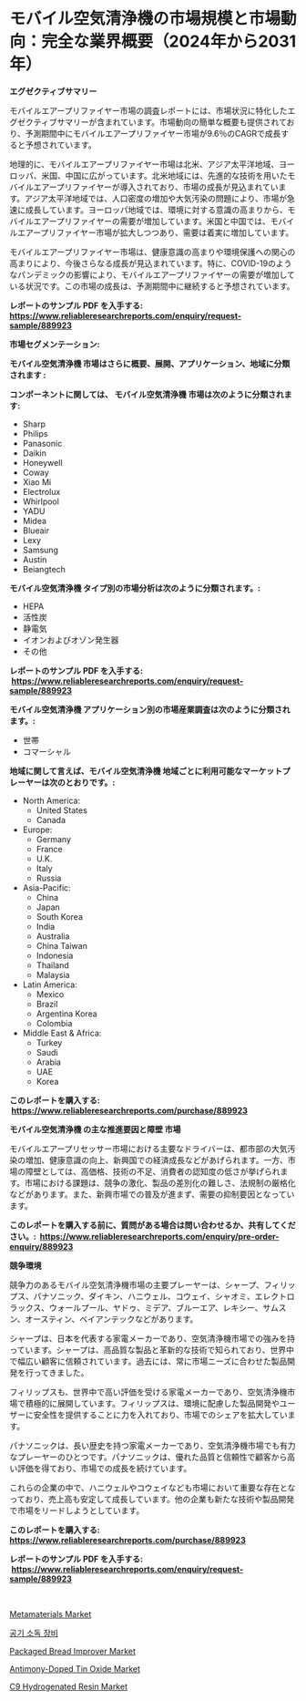 <p><h1>モバイル空気清浄機の市場規模と市場動向：完全な業界概要（2024年から2031年）</h1></p><p><strong>エグゼクティブサマリー</strong></p>
<p><p>モバイルエアープリファイヤー市場の調査レポートには、市場状況に特化したエグゼクティブサマリーが含まれています。市場動向の簡単な概要も提供されており、予測期間中にモバイルエアープリファイヤー市場が9.6％のCAGRで成長すると予想されています。</p><p>地理的に、モバイルエアープリファイヤー市場は北米、アジア太平洋地域、ヨーロッパ、米国、中国に広がっています。北米地域には、先進的な技術を用いたモバイルエアープリファイヤーが導入されており、市場の成長が見込まれています。アジア太平洋地域では、人口密度の増加や大気汚染の問題により、市場が急速に成長しています。ヨーロッパ地域では、環境に対する意識の高まりから、モバイルエアープリファイヤーの需要が増加しています。米国と中国では、モバイルエアープリファイヤー市場が拡大しつつあり、需要は着実に増加しています。</p><p>モバイルエアープリファイヤー市場は、健康意識の高まりや環境保護への関心の高まりにより、今後さらなる成長が見込まれています。特に、COVID-19のようなパンデミックの影響により、モバイルエアープリファイヤーの需要が増加している状況です。この市場の成長は、予測期間中に継続すると予想されています。</p></p>
<p><strong>レポートのサンプル PDF を入手する: <a href="https://www.reliableresearchreports.com/enquiry/request-sample/889923">https://www.reliableresearchreports.com/enquiry/request-sample/889923</a></strong></p>
<p><strong>市場セグメンテーション:</strong></p>
<p><strong> モバイル空気清浄機 市場はさらに概要、展開、アプリケーション、地域に分類されます :</strong></p>
<p><strong>コンポーネントに関しては、 モバイル空気清浄機 市場は次のように分類されます: &nbsp;</strong></p>
<p><ul><li>Sharp</li><li>Philips</li><li>Panasonic</li><li>Daikin</li><li>Honeywell</li><li>Coway</li><li>Xiao Mi</li><li>Electrolux</li><li>Whirlpool</li><li>YADU</li><li>Midea</li><li>Blueair</li><li>Lexy</li><li>Samsung</li><li>Austin</li><li>Beiangtech</li></ul></p>
<p><strong> モバイル空気清浄機 タイプ別の市場分析は次のように分類されます。:</strong></p>
<p><ul><li>HEPA</li><li>活性炭</li><li>静電気</li><li>イオンおよびオゾン発生器</li><li>その他</li></ul></p>
<p><strong>レポートのサンプル PDF を入手する: &nbsp;<a href="https://www.reliableresearchreports.com/enquiry/request-sample/889923">https://www.reliableresearchreports.com/enquiry/request-sample/889923</a></strong></p>
<p><strong> モバイル空気清浄機 アプリケーション別の市場産業調査は次のように分類されます。:</strong></p>
<p><ul><li>世帯</li><li>コマーシャル</li></ul></p>
<p><strong>地域に関して言えば、モバイル空気清浄機 地域ごとに利用可能なマーケットプレーヤーは次のとおりです。:</strong></p>
<p><ul>
    <li>
        North America:
        <ul>
            <li>United States</li>
            <li>Canada</li>
        </ul>
    </li>
    <li>
        Europe:
        <ul>
            <li>Germany</li>
            <li>France</li>
            <li>U.K.</li>
            <li>Italy</li>
            <li>Russia</li>
        </ul>
    </li>
    <li>
        Asia-Pacific:
        <ul>
            <li>China</li>
            <li>Japan</li>
            <li>South Korea</li>
            <li>India</li>
            <li>Australia</li>
            <li>China Taiwan</li>
            <li>Indonesia</li>
            <li>Thailand</li>
            <li>Malaysia</li>
        </ul>
    </li>
    <li>
        Latin America:
        <ul>
            <li>Mexico</li>
            <li>Brazil</li>
            <li>Argentina Korea</li>
            <li>Colombia</li>
        </ul>
    </li>
    <li>
        Middle East & Africa:
        <ul>
            <li>Turkey</li>
            <li>Saudi</li>
            <li>Arabia</li>
            <li>UAE</li>
            <li>Korea</li>
        </ul>
    </li>
    </ul></p>
<p><strong>このレポートを購入する: &nbsp;<a href="https://www.reliableresearchreports.com/purchase/889923">https://www.reliableresearchreports.com/purchase/889923</a></strong></p>
<p><strong>モバイル空気清浄機 の主な推進要因と障壁 市場</strong></p>
<p><p>モバイルエアープリセッサー市場における主要なドライバーは、都市部の大気汚染の増加、健康意識の向上、新興国での経済成長などがあげられます。一方、市場の障壁としては、高価格、技術の不足、消費者の認知度の低さが挙げられます。市場における課題は、競争の激化、製品の差別化の難しさ、法規制の厳格化などがあります。また、新興市場での普及が進まず、需要の抑制要因となっています。</p></p>
<p><strong>このレポートを購入する前に、質問がある場合は問い合わせるか、共有してください。:&nbsp; <a href="https://www.reliableresearchreports.com/enquiry/pre-order-enquiry/889923">https://www.reliableresearchreports.com/enquiry/pre-order-enquiry/889923</a></strong></p>
<p><strong>競争環境</strong></p>
<p><p>競争力のあるモバイル空気清浄機市場の主要プレーヤーは、シャープ、フィリップス、パナソニック、ダイキン、ハニウェル、コウェイ、シャオミ、エレクトロラックス、ウォールプール、ヤドゥ、ミデア、ブルーエア、レキシー、サムスン、オースティン、ベイアンテックなどがあります。</p><p>シャープは、日本を代表する家電メーカーであり、空気清浄機市場での強みを持っています。シャープは、高品質な製品と革新的な技術で知られており、世界中で幅広い顧客に信頼されています。過去には、常に市場ニーズに合わせた製品開発を行ってきました。</p><p>フィリップスも、世界中で高い評価を受ける家電メーカーであり、空気清浄機市場で積極的に展開しています。フィリップスは、環境に配慮した製品開発やユーザーに安全性を提供することに力を入れており、市場でのシェアを拡大しています。</p><p>パナソニックは、長い歴史を持つ家電メーカーであり、空気清浄機市場でも有力なプレーヤーのひとつです。パナソニックは、優れた品質と信頼性で顧客から高い評価を得ており、市場での成長を続けています。</p><p>これらの企業の中で、ハニウェルやコウェイなども市場において重要な存在となっており、売上高も安定して成長しています。他の企業も新たな技術や製品開発で市場をリードしようとしています。</p></p>
<p><strong>このレポートを購入する: &nbsp; <a href="https://www.reliableresearchreports.com/purchase/889923">https://www.reliableresearchreports.com/purchase/889923</a></strong></p>
<p><strong>レポートのサンプル PDF を入手する: &nbsp;<a href="https://www.reliableresearchreports.com/enquiry/request-sample/889923">https://www.reliableresearchreports.com/enquiry/request-sample/889923</a></strong><strong></strong></p>
<p>&nbsp;</p>
<p><p><a href="https://scarlet-rocket-c63.notion.site/Global-Metamaterials-Market-Size-and-Market-Trends-Insights-and-Projections-from-2024-to-2031-9e7e59f58ac0434b9ece4a8362f80fcf">Metamaterials Market</a></p><p><a href="https://github.com/vsap75a286l/Market-Research-Report-List-1/blob/main/40143641399.md">공기 소독 장비</a></p><p><a href="https://view.publitas.com/reportprime-1/packaged-bread-improver-market-size-and-examines-its-market-scope-with-a-primary-focus-on-growth-opportunities-and-forecasted-trends-spanning-from-2024-to-2031/">Packaged Bread Improver Market</a></p><p><a href="https://github.com/lylyparadise/Market-Research-Report-List-2/blob/main/antimony-doped-tin-oxide-market.md">Antimony-Doped Tin Oxide Market</a></p><p><a href="https://github.com/johnbach50/Market-Research-Report-List-2/blob/main/c9-hydrogenated-resin-market.md">C9 Hydrogenated Resin Market</a></p></p>